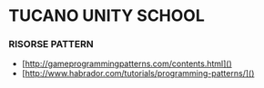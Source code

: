 # TUCANO UNITY SCHOOL

### RISORSE PATTERN

 * [http://gameprogrammingpatterns.com/contents.html]()
 * [http://www.habrador.com/tutorials/programming-patterns/]()


